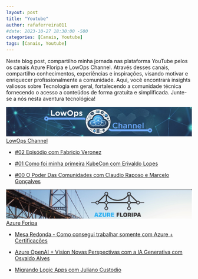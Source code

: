 ```yaml
---
layout: post
title: "Youtube"
author: rafaferreira011
#date: 2023-10-27 18:30:00 -500
categories: [Canais, Youtube]
tags: [Canais, Youtube]
---
```


Neste blog post, compartilho minha jornada nas plataforma YouTube pelos os canais Azure Floripa e LowOps Channel. Através desses canais, compartilho conhecimentos, experiências e inspirações, visando motivar e enriquecer profissionalmente a comunidade. Aqui, você encontrará insights valiosos sobre Tecnologia em geral, fortalecendo a comunidade técnica fornecendo o acesso a conteúdos de forma gratuita e simplificada. Junte-se a nós nesta aventura tecnológica!

![LowOps Channel](/assets/img/posts/lowops.png)
<i class="fab fa-youtube"></i> [LowOps Channel](https://www.youtube.com/@LowOps-Channel)

- <i class="fab fa-youtube"></i> [#02 Episódio com Fabricio Veronez](https://www.youtube.com/watch?v=F-dfaVg5Ix8)

- <i class="fab fa-youtube"></i> [#01 Como foi minha primeira KubeCon com Erivaldo Lopes](https://www.youtube.com/watch?v=snISTHSQvVc&t=1s)

- <i class="fab fa-youtube"></i> [#00 O Poder Das Comunidades com Claudio Raposo e Marcelo Gonçalves](https://www.youtube.com/watch?v=nlEQ_UMyKew)

![Azure Floripa](/assets/img/posts/azurefloripa.png)
<i class="fab fa-youtube"></i> [Azure Foripa](https://www.youtube.com/@AzureFloripa)

- <i class="fab fa-youtube"></i> [Mesa Redonda - Como consegui trabalhar somente com Azure + Certificações](https://www.youtube.com/watch?v=YF6yT04eR_s&ab_channel=CloudnaQuebrada%E2%98%81%EF%B8%8F)

- <i class="fab fa-youtube"></i> [Azure OpenAI + Vision Novas Perspectivas com a IA Generativa com Osvaldo Alves](https://www.youtube.com/watch?v=YF6yT04eR_s&ab_channel=CloudnaQuebrada%E2%98%81%EF%B8%8F)

- <i class="fab fa-youtube"></i> [Migrando Logic Apps com Juliano Custodio](https://www.youtube.com/watch?v=YF6yT04eR_s&ab_channel=CloudnaQuebrada%E2%98%81%EF%B8%8F)